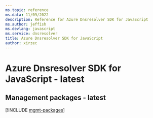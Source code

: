 ```yaml
---
ms.topic: reference
ms.data: 11/09/2022
description: Reference for Azure Dnsresolver SDK for JavaScript
ms.author: jeffish
ms.devlang: javascript
ms.service: dnsresolver
title: Azure Dnsresolver SDK for JavaScript
author: xirzec
---
```

# Azure Dnsresolver SDK for JavaScript - latest

## Management packages - latest
[!INCLUDE [mgmt-packages](dnsresolver-mgmt-index.md)]